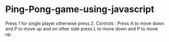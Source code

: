 # Ping-Pong-game-using-javascript 
Press 1 for single player otherwise press 2.
Controls : Press A to move down and P to move up and on other side press L to move down and P to move up.
